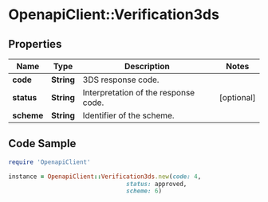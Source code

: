 # OpenapiClient::Verification3ds

## Properties

Name | Type | Description | Notes
------------ | ------------- | ------------- | -------------
**code** | **String** | 3DS response code. | 
**status** | **String** | Interpretation of the response code. | [optional] 
**scheme** | **String** | Identifier of the scheme. | 

## Code Sample

```ruby
require 'OpenapiClient'

instance = OpenapiClient::Verification3ds.new(code: 4,
                                 status: approved,
                                 scheme: 6)
```


